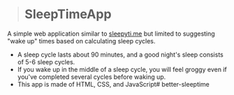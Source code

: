 ># SleepTimeApp

A simple web application similar to [sleepyti.me]() but limited to suggesting "wake up" times based on calculating sleep cycles.

* A sleep cycle lasts about 90 minutes, and a good night's sleep consists of 5-6 sleep cycles.
* If you wake up in the middle of a sleep cycle, you will feel groggy even if you've completed several cycles before waking up.
* This app is made of HTML, CSS, and JavaScript# better-sleeptime
